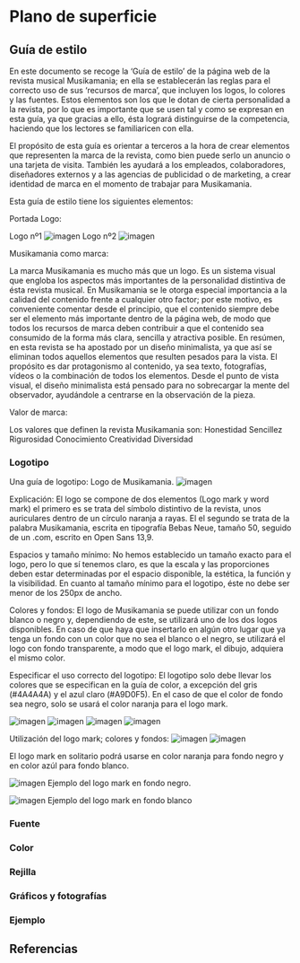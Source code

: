 # Plano de superficie

## Guía de estilo

En este documento se recoge la ‘Guía de estilo’ de la página web de la revista musical Musikamania; en ella se establecerán las reglas para el correcto uso de sus ‘recursos de marca’, que incluyen los logos, lo colores y las fuentes. Estos elementos son los que le dotan de cierta personalidad a la revista, por lo que es importante que se usen tal y como se expresan en esta guía, ya que gracias a ello, ésta logrará distinguirse de la competencia, haciendo que los lectores se familiaricen con ella. 

El propósito de esta guía es orientar a terceros a la hora de crear elementos que representen la marca de la revista, como bien puede serlo un anuncio o una tarjeta de visita. También les ayudará a los empleados, colaboradores, diseñadores externos y a las agencias de publicidad o de marketing, a crear identidad de marca en el momento de trabajar para Musikamania. 

Esta guía de estilo tiene los siguientes elementos:

Portada
Logo:

Logo nº1 ![imagen](https://github.com/DeustoPWEB2018/proyectoweb-ocio/blob/leireneira-superficie/5-superficie/Spin%20Shark.png)
Logo nº2 ![imagen](https://github.com/DeustoPWEB2018/proyectoweb-ocio/blob/leireneira-superficie/5-superficie/Spin%20Shark%20(1).png)

Musikamania como marca: 

La marca Musikamania es mucho más que un logo. Es un sistema visual que engloba los aspectos más importantes de la personalidad distintiva de ésta revista musical. En Musikamania se le otorga especial importancia a la calidad del contenido frente a cualquier otro factor; por este motivo, es conveniente comentar desde el principio, que el contenido siempre debe ser el elemento más importante dentro de la página web, de modo que todos los recursos de marca deben contribuir a que el contenido sea consumido de la forma más clara, sencilla y atractiva posible. En resúmen, en esta revista se ha apostado por un diseño minimalista, ya que así se eliminan todos aquellos elementos que resulten pesados para la vista. El propósito es dar protagonismo al contenido, ya sea texto, fotografías, vídeos o la combinación de todos los elementos. Desde el punto de vista visual, el diseño minimalista está pensado para no sobrecargar la mente del observador, ayudándole a centrarse en la observación de la pieza. 

Valor de marca:

Los valores que definen la revista Musikamania son:
Honestidad
Sencillez
Rigurosidad
Conocimiento
Creatividad
Diversidad


### Logotipo

Una guía de logotipo:
Logo de Musikamania.
![imagen](https://github.com/DeustoPWEB2018/proyectoweb-ocio/blob/leireneira-superficie/5-superficie/Spin%20Shark.png)

Explicación: El logo se compone de dos elementos (Logo mark y word mark) el primero es se trata del símbolo distintivo de la revista, unos auriculares dentro de un círculo naranja a rayas. El el segundo se trata de la palabra Musikamania, escrita en tipografía Bebas Neue, tamaño 50, seguido de un .com, escrito en Open Sans 13,9.

Espacios y tamaño mínimo: No hemos establecido un tamaño exacto para el logo, pero lo que sí tenemos claro, es que la escala y las proporciones deben estar determinadas por el espacio disponible, la estética, la función y la  visibilidad. En cuanto al tamaño mínimo para el logotipo, éste no debe ser menor de los 250px de ancho. 

Colores y fondos: El logo de Musikamania se puede utilizar con un fondo blanco o negro y, dependiendo de este, se utilizará uno de los dos logos disponibles. En caso de que haya que insertarlo en algún otro lugar que ya tenga un fondo con un color que no sea el blanco o el negro, se utilizará el logo con fondo transparente, a modo que el logo mark, el dibujo, adquiera el mismo color. 

Especificar el uso correcto del logotipo: El logotipo solo debe llevar los colores que se especifican en la guía de color, a excepción del gris (#4A4A4A) y el azul claro (#A9D0F5). En el caso de que el color de fondo sea negro, solo se usará el color naranja para el logo mark.

![imagen](https://github.com/DeustoPWEB2018/proyectoweb-ocio/blob/leireneira-superficie/5-superficie/Spin%20Shark%20(1).png)
![imagen](https://github.com/DeustoPWEB2018/proyectoweb-ocio/blob/leireneira-superficie/5-superficie/Spin%20Shark%20(5).png)
![imagen](https://github.com/DeustoPWEB2018/proyectoweb-ocio/blob/leireneira-superficie/5-superficie/Spin%20Shark%20(6).png)
![imagen](https://github.com/DeustoPWEB2018/proyectoweb-ocio/blob/leireneira-superficie/5-superficie/Spin%20Shark.png)

Utilización del logo mark; colores y fondos: 
![imagen](https://github.com/DeustoPWEB2018/proyectoweb-ocio/blob/leireneira-superficie/5-superficie/Spin%20Shark%20(2).png)
![imagen](https://github.com/DeustoPWEB2018/proyectoweb-ocio/blob/leireneira-superficie/5-superficie/Spin%20Shark%20(3).png)

El logo mark en solitario podrá usarse en color naranja para fondo negro y en color azúl para fondo blanco.

![imagen](https://github.com/DeustoPWEB2018/proyectoweb-ocio/blob/leireneira-superficie/5-superficie/Musikamania.png)
Ejemplo del logo mark en fondo negro. 

![imagen](https://github.com/DeustoPWEB2018/proyectoweb-ocio/blob/leireneira-superficie/5-superficie/Musikamania%20(2).png)
Ejemplo del logo mark en fondo blanco

### Fuente

### Color

### Rejilla

### Gráficos y fotografías

### Ejemplo

## Referencias